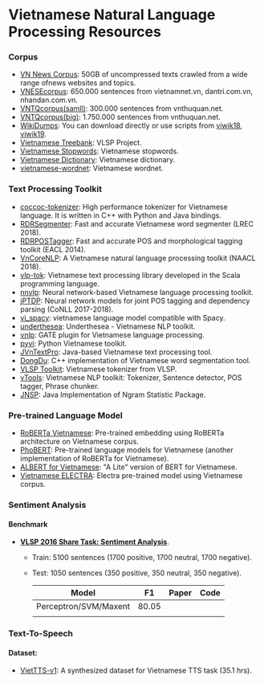 # Vietnamese Natural Language Processing Resources

### Corpus
- [VN News Corpus](https://github.com/binhvq/news-corpus): 50GB of uncompressed texts crawled from a wide range ofnews websites and topics.
- [VNESEcorpus](http://viet.jnlp.org/download-du-lieu-tu-vung-corpus): 650.000 sentences from vietnamnet.vn, dantri.com.vn, nhandan.com.vn.
- [VNTQcorpus(samll)](http://viet.jnlp.org/download-du-lieu-tu-vung-corpus): 300.000 sentences from vnthuquan.net.
- [VNTQcorpus(big)](http://viet.jnlp.org/download-du-lieu-tu-vung-corpus): 1.750.000 sentences from vnthuquan.net.
- [WikiDumps](https://dumps.wikimedia.org/): You can download directly or use scripts from [viwik18](https://github.com/NTT123/viwik18), [viwik19](https://github.com/NTT123/viwik19).
- [Vietnamese Treebank](https://vlsp.hpda.vn/demo/?page=resources): VLSP Project.
- [Vietnamese Stopwords](https://github.com/stopwords/vietnamese-stopwords):  Vietnamese stopwords.
- [Vietnamese Dictionary](https://www.informatik.uni-leipzig.de/~duc/Dict/): Vietnamese dictionary.
- [vietnamese-wordnet](https://github.com/zeloru/vietnamese-wordnet): Vietnamese wordnet.

### Text Processing Toolkit
- [coccoc-tokenizer](https://github.com/coccoc/coccoc-tokenizer): High performance tokenizer for Vietnamese language. It is written in C++ with Python and Java bindings.
- [RDRSegmenter](https://github.com/datquocnguyen/RDRsegmenter):  Fast and accurate Vietnamese word segmenter (LREC 2018).
- [RDRPOSTagger](https://github.com/datquocnguyen/RDRPOSTagger): Fast and accurate POS and morphological tagging toolkit (EACL 2014).
- [VnCoreNLP](https://github.com/vncorenlp/VnCoreNLP):  A Vietnamese natural language processing toolkit (NAACL 2018).
- [vlp-tok](https://github.com/phuonglh/vlp): Vietnamese text processing library developed in the Scala programming language.
- [nnvlp](https://github.com/pth1993/NNVLP): Neural network-based Vietnamese language processing toolkit.
- [jPTDP](https://github.com/datquocnguyen/jPTDP):  Neural network models for joint POS tagging and dependency parsing (CoNLL 2017-2018).
- [vi_spacy](https://github.com/trungtv/vi_spacy): vietnamese language model compatible with Spacy.
- [underthesea](https://underthesea.readthedocs.io/en/latest/readme.html): Underthesea - Vietnamese NLP toolkit.
- [vnlp](https://bitbucket.org/epilab/vnlp/wiki/Home): GATE plugin for Vietnamese language processing.
- [pyvi](https://github.com/trungtv/pyvi): Python Vietnamese toolkit.
- [JVnTextPro](http://jvntextpro.sourceforge.net/): Java-based Vietnamese text processing tool.
- [DongDu](https://github.com/rockkhuya/DongDu): C++ implementation of Vietnamese word segmentation tool.
- [VLSP Toolkit](https://vlsp.hpda.vn/demo/?page=resources): Vietnamese tokenizer from VLSP.
- [vTools](https://github.com/lupanh/vTools): Vietnamese NLP toolkit: Tokenizer, Sentence detector, POS tagger, Phrase chunker.
- [JNSP](http://jnsp.sourceforge.net/): Java Implementation of Ngram Statistic Package.

### Pre-trained Language Model
- [RoBERTa Vietnamese](https://github.com/nguyenvulebinh/vietnamese-roberta): Pre-trained embedding using RoBERTa architecture on Vietnamese corpus.
- [PhoBERT](https://github.com/VinAIResearch/PhoBERT): Pre-trained language models for Vietnamese (another implementation of RoBERTa for Vietnamese).
- [ALBERT for Vietnamese](https://github.com/ngoanpv/albert_vi): "A Lite" version of BERT for Vietnamese.
- [Vietnamese ELECTRA](https://github.com/nguyenvulebinh/vietnamese-electra):  Electra pre-trained model using Vietnamese corpus.

### Sentiment Analysis
#### Benchmark
- **[VLSP 2016 Share Task: Sentiment Analysis](https://vlsp.org.vn/vlsp2016/eval/sa)**.
    - Train: 5100 sentences (1700 positive, 1700 neutral, 1700 negative).
    - Test: 1050 sentences (350 positive, 350 neutral, 350 negative).
    
        | Model                 | F1 | Paper | Code |
        |-----------------------|----|-------|------|
        | Perceptron/SVM/Maxent |  80.05  |       |      |
        |                       |    |       |      |

### Text-To-Speech
#### Dataset:
- [VietTTS-v1](https://github.com/NTT123/Vietnamese-Text-To-Speech-Dataset): A synthesized dataset for Vietnamese TTS task (35.1 hrs).
